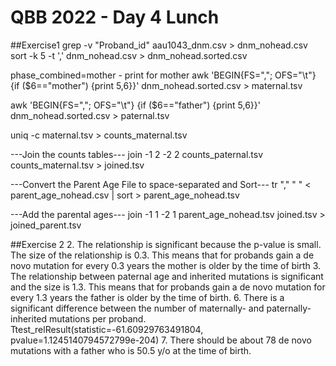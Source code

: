 # QBB 2022 - Day 4  Lunch
##Exercise1
grep -v "Proband_id" aau1043_dnm.csv > dnm_nohead.csv
sort -k 5 -t ',' dnm_nohead.csv > dnm_nohead.sorted.csv 

phase_combined=mother - print for mother
awk 'BEGIN{FS=","; OFS="\t"} {if ($6=="mother") {print $5,$6}}' dnm_nohead.sorted.csv > maternal.tsv

awk 'BEGIN{FS=","; OFS="\t"} {if ($6=="father") {print $5,$6}}' dnm_nohead.sorted.csv > paternal.tsv

uniq -c maternal.tsv > counts_maternal.tsv

---Join the counts tables---
join -1 2 -2 2  counts_paternal.tsv counts_maternal.tsv > joined.tsv

---Convert the Parent Age File to space-separated and Sort---
tr "," " " < parent_age_nohead.csv | sort > parent_age_nohead.tsv

---Add the parental ages---
join -1 1 -2 1 parent_age_nohead.tsv joined.tsv > joined_parent.tsv

##Exercise 2
2. The relationship is significant because the p-value is small.  The size of the relationship is 0.3.
This means that for probands gain a de novo mutation for every 0.3 years the mother is older by the time of birth
3. The relationship between paternal age and inherited mutations is significant and the size is 1.3.
This means that for probands gain a de novo mutation for every 1.3 years the father is older by the time of birth.
6. There is a significant difference between the number of maternally- and paternally-inherited mutations per proband.
Ttest_relResult(statistic=-61.60929763491804, pvalue=1.1245140794572799e-204)
7. There should be about 78 de novo mutations with a father who is 50.5 y/o at the time of birth.